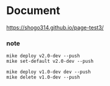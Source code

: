 # Document

https://shogo314.github.io/page-test3/

### note
```
mike deploy v2.0-dev --push
mike set-default v2.0-dev --push

mike deploy v1.0-dev dev --push
mike delete v1.0-dev --push
```
